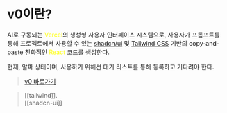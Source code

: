 # v0이란?

AI로 구동되는 <font color="#ffff00">Vercel</font>의 생성형 사용자 인터페이스 시스템으로, 사용자가 프롬프트를 통해 프로젝트에서 사용할 수 있는 [shadcn/ui](https://ui.shadcn.com/) 및 [Tailwind CSS](https://tailwindcss.com/) 기반의 copy-and-paste 친화적인 <font color="#ffff00">React</font> 코드를 생성한다. 

현재, 알파 상태이며, 사용하기 위해선 대기 리스트를 통해 등록하고 기다려야 한다.

> [v0 바로가기](https://v0.dev/)   

> [[tailwind]].  
> [[shadcn-ui]]